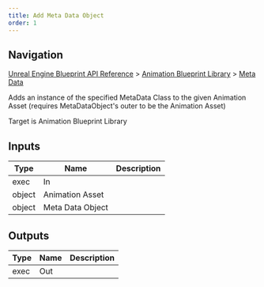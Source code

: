 ```yaml
---
title: Add Meta Data Object
order: 1
---
```

## Navigation

[Unreal Engine Blueprint API Reference](https://dev.epicgames.com/documentation/en-us/unreal-engine/BlueprintAPI) > [Animation Blueprint Library](https://dev.epicgames.com/documentation/en-us/unreal-engine/BlueprintAPI/AnimationBlueprintLibrary) > [Meta Data](https://dev.epicgames.com/documentation/en-us/unreal-engine/BlueprintAPI/AnimationBlueprintLibrary/MetaData)

Adds an instance of the specified MetaData Class to the given Animation Asset (requires MetaDataObject's outer to be the Animation Asset)

Target is Animation Blueprint Library

## Inputs

| Type | Name | Description |
| --- | --- | --- |
| exec | In |  |
| object | Animation Asset |  |
| object | Meta Data Object |  |

## Outputs

| Type | Name | Description |
| --- | --- | --- |
| exec | Out |  |
